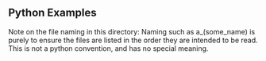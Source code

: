 ## Python Examples

Note on the file naming in this directory:
    Naming such as a_(some_name) is purely to ensure the files
    are listed in the order they are intended to be read. This is
    not a python convention, and has no special meaning.
